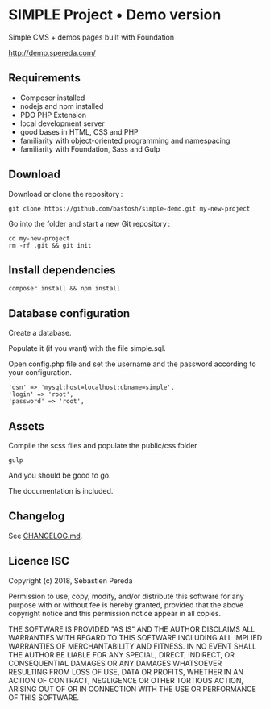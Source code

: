 # SIMPLE Project • Demo version

Simple CMS + demos pages built with Foundation

http://demo.spereda.com/

## Requirements
- Composer installed
- nodejs and npm installed
- PDO PHP Extension
- local development server
- good bases in HTML, CSS and PHP
- familiarity with object-oriented programming and namespacing
- familiarity with Foundation, Sass and Gulp

## Download
Download or clone the repository :
```
git clone https://github.com/bastosh/simple-demo.git my-new-project
```
Go into the folder and start a new Git repository :
```
cd my-new-project
rm -rf .git && git init
```
## Install dependencies
```
composer install && npm install
```
## Database configuration
Create a database.

Populate it (if you want) with the file simple.sql.

Open config.php file and set the username and the password according to your configuration.

```
'dsn' => 'mysql:host=localhost;dbname=simple',
'login' => 'root',
'password' => 'root',
```

## Assets
Compile the scss files and populate the public/css folder
```
gulp
```

And you should be good to go.

The documentation is included.

## Changelog
See [CHANGELOG.md](https://github.com/bastosh/simple-demo/blob/master/CHANGELOG.md).

## Licence ISC
Copyright (c) 2018, Sébastien Pereda

Permission to use, copy, modify, and/or distribute this software for any
purpose with or without fee is hereby granted, provided that the above
copyright notice and this permission notice appear in all copies.

THE SOFTWARE IS PROVIDED "AS IS" AND THE AUTHOR DISCLAIMS ALL WARRANTIES
WITH REGARD TO THIS SOFTWARE INCLUDING ALL IMPLIED WARRANTIES OF
MERCHANTABILITY AND FITNESS. IN NO EVENT SHALL THE AUTHOR BE LIABLE FOR
ANY SPECIAL, DIRECT, INDIRECT, OR CONSEQUENTIAL DAMAGES OR ANY DAMAGES
WHATSOEVER RESULTING FROM LOSS OF USE, DATA OR PROFITS, WHETHER IN AN
ACTION OF CONTRACT, NEGLIGENCE OR OTHER TORTIOUS ACTION, ARISING OUT OF
OR IN CONNECTION WITH THE USE OR PERFORMANCE OF THIS SOFTWARE.
